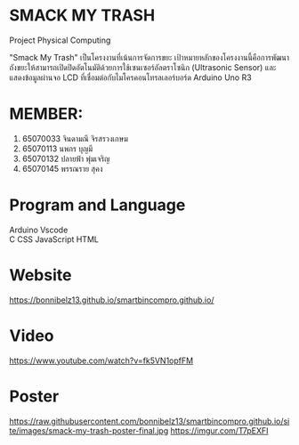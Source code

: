 # SMACK MY TRASH
Project Physical Computing


"Smack My Trash" เป็นโครงงานที่เน้นการจัดการขยะ
เป้าหมายหลักของโครงงานนี้คือการพัฒนาถังขยะให้สามารถเปิดปิดอัตโนมัติด้วยการใช้เซนเซอร์อัลตราโซนิก (Ultrasonic Sensor) และแสดงข้อมูลผ่านจอ LCD ที่เชื่อมต่อกับไมโครคอนโทรลเลอร์บอร์ด Arduino Uno R3

# MEMBER:
1. 65070033 จินดามณี จิรสรวงเกษม
2. 65070113 นพกร บุญมี
3. 65070132 ปลายฟ้า พุ่มเจริญ
4. 65070145 พรรณราย สุคง

# Program and Language

Arduino
Vscode	
C
CSS
JavaScript
HTML

# Website
https://bonnibelz13.github.io/smartbincompro.github.io/

# Video
https://www.youtube.com/watch?v=fk5VN1opfFM

# Poster
https://raw.githubusercontent.com/bonnibelz13/smartbincompro.github.io/site/images/smack-my-trash-poster-final.jpg
https://imgur.com/T7pEXFI
